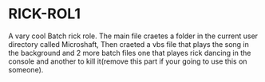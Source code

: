 # RICK-ROL1
A vary cool Batch rick role.
The main file craetes a folder in the current user directory called Microshaft, Then craeted a vbs file that plays the song in the background and 2 more batch files one that playes rick dancing in the console and another to kill it(remove this part if your going to use this on someone).
